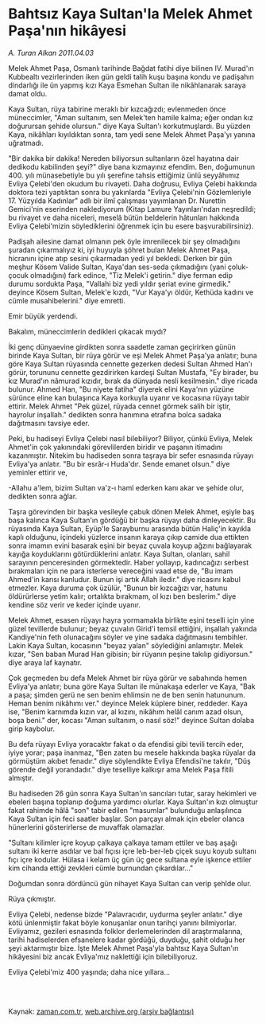 # Bahtsız Kaya Sultan'la Melek Ahmet Paşa'nın hikâyesi

*A. Turan Alkan 2011.04.03*

<td class="columnist-detail">
<p>Melek Ahmet Paşa, Osmanlı tarihinde Bağdat fatihi diye bilinen IV. Murad'ın Kubbealtı vezirlerinden iken gün geldi talih kuşu başına kondu ve padişahın dindarlığı ile ün yapmış kızı Kaya Esmehan Sultan ile nikâhlanarak saraya damat oldu.</p>
<p>
<div id="haberMetinDiv">
<p>Kaya Sultan, rüya tabirine meraklı bir kızcağızdı; evlenmeden önce müneccimler, "Aman sultanım, sen Melek'ten hamile kalma; eğer ondan kız doğurursan şehide olursun." diye Kaya Sultan'ı korkutmuşlardı. Bu yüzden Kaya, nikâhları kıyıldıktan sonra, tam yedi sene Melek Ahmet Paşa'yı yanına uğratmadı.
<p>"Bir dakika bir dakika! Nereden biliyorsun sultanların özel hayatına dair dedikodu kabilinden şeyi?" diye bana kızmayınız efendim. Ben, doğumunun 400. yılı münasebetiyle bu yılı şerefine tahsis ettiğimiz ünlü seyyâhımız Evliya Çelebi'den okudum bu rivayeti. Daha doğrusu, Evliya Çelebi hakkında doktora tezi yaptıktan sonra bu yakınlarda "Evliya Çelebi'nin Gözlemleriyle 17. Yüzyılda Kadınlar" adlı bir ilmî çalışması yayımlanan Dr. Nurettin Gemici'nin eserinden naklediyorum (Kitap Lamure Yayınları'ndan neşredildi; bu rivayet ve daha niceleri, meselâ bütün beldelerin hâtunları hakkında Evliya Çelebi'mizin söylediklerini öğrenmek için bu esere başvurabilirsiniz).
<p>Padişah ailesine damat olmanın pek öyle imrenilecek bir şey olmadığını şuradan çıkarmalıyız ki, iyi huyuyla şöhret bulan Melek Ahmet Paşa, hicranını içine atıp sesini çıkarmadan yedi yıl bekledi. Derken bir gün meşhur Kösem Valide Sultan, Kaya'dan ses-seda çıkmadığını (yani çoluk-çocuk olmadığını) fark edince, "Tiz Melek'i getirin." diye ferman edip durumu sordukta Paşa, "Vallahi biz yedi yıldır şeriat evine girmedik." deyince Kösem Sultan, Melek'e kızdı, "Vur Kaya'yı öldür, Kethüda kadını ve cümle musahibelerini." diye emretti.
<p>Emir büyük yerdendi.
<p>Bakalım, müneccimlerin dedikleri çıkacak mıydı?
<p>İki genç dünyaevine girdikten sonra saadetle zaman geçirirken günün birinde Kaya Sultan, bir rüya görür ve eşi Melek Ahmet Paşa'ya anlatır; buna göre Kaya Sultan rüyasında cennette gezerken dedesi Sultan Ahmed Han'ı görür, torununu cennette gezdirirken kardeşi Sultan Mustafa, "Ey birader, bu kız Murad'ın nâmurad kızıdır, bırak da dünyada nesli kesilmesin." diye ricada bulunur. Ahmed Han, "Bu niyete fatiha" diyerek elini Kaya'nın yüzüne sürünce eline kan bulaşınca Kaya korkuyla uyanır ve kocasına rüyayı tabir ettirir. Melek Ahmet "Pek güzel, rüyada cennet görmek salih bir iştir, hayrolur inşallah." dedikten sonra hanımına etrafına bolca sadaka dağıtmasını tavsiye eder.
<p>Peki, bu hadiseyi Evliya Çelebi nasıl bilebiliyor? Biliyor, çünkü Evliya, Melek Ahmet'in çok yakınındaki görevlilerden biridir ve paşanın itimadını kazanmıştır. Nitekim bu hadiseden sonra taşraya bir sefer esnasında rüyayı Evliya'ya anlatır. "Bu bir esrâr-ı Huda'dır. Sende emanet olsun." diye yeminler ettirir ve,
<p>-Allahu a'lem, bizim Sultan va'z-ı haml ederken kanı akar ve şehide olur, dedikten sonra ağlar.
<p>Taşra görevinden bir başka vesileyle çabuk dönen Melek Ahmet, eşiyle baş başa kalınca Kaya Sultan'ın gördüğü bir başka rüyayı daha dinleyecektir. Bu rüyasında Kaya Sultan, Eyüp'le Sarayburnu arasında bütün Haliç'in kayıkla kaplı olduğunu, içindeki yüzlerce insanın karaya çıkıp camide dua ettikten sonra imamın evini basarak eşini bir beyaz çuvala koyup ağzını bağlayarak kayığa koyduklarını götürdüklerini anlatır. Kaya Sultan, olanları, sahil sarayının penceresinden görmektedir. Haber yollayıp, kadıncağızı serbest bırakmaları için ne para isterlerse vereceğini vaad etse de, "Bu imam Ahmed'in karısı kanludur. Bunun işi artık Allah iledir." diye ricasını kabul etmezler. Kaya duruma çok üzülür, "Bunun bir kızcağızı var, hatunu öldürürlerse yetim kalır; ortalıkta bırakmam, ol kızı ben beslerim." diye kendine söz verir ve keder içinde uyanır.
<p>Melek Ahmet, esasen rüyayı hayra yormamakla birlikte eşini teselli için yine güzel tevillerde bulunur; beyaz çuvalın Girid'i temsil ettiğini, inşallah yakında Kandiye'nin feth olunacağını söyler ve yine sadaka dağıtmasını tembihler. Lakin Kaya Sultan, kocasının "beyaz yalan" söylediğini anlamıştır. Melek kızar, "Sen baban Murad Han gibisin; bir rüyanın peşine takılıp gidiyorsun." diye araya laf kaynatır.
<p>Çok geçmeden bu defa Melek Ahmet bir rüya görür ve sabahında hemen Evliya'ya anlatır; buna göre Kaya Sultan ile münakaşa ederler ve Kaya, "Bak a paşa; şimden gerü ne sen benim ehlimsin ne de ben senin hatununum. Heman benim nikâhımı ver." deyince Melek küplere biner, reddeder. Kaya ise, "Benim karnımda kızın var, al kızını, nikâhım helâl canım azad olsun, boşa beni." der, kocası "Aman sultanım, o nasıl söz!" deyince Sultan dolaba girip kaybolur.
<p>Bu defa rüyayı Evliya yoracaktır fakat o da efendisi gibi tevili tercih eder, iyiye yorar; paşa inanmaz, "Ben zaten bu mesele hakkında başka rüyalar da görmüştüm akıbet fenadır." diye söylendikte Evliya Efendisi'ne takılır, "Düş görende değil yorandadır." diye teselliye kalkışır ama Melek Paşa fitili almıştır.
<p>Bu hadiseden 26 gün sonra Kaya Sultan'ın sancıları tutar, saray hekimleri ve ebeleri başına toplanıp doğuma yardımcı olurlar. Kaya Sultan'ın kızı olmuştur fakat rahimde hâlâ "son" tabir edilen "masumlar" bulunduğu anlaşılınca Kaya Sultan için feci saatler başlar. Son parçayı almak için ebeler olanca hünerlerini gösterirlerse de muvaffak olamazlar.
<p>"Sultanı kilimler içre koyup çalkaya çalkaya tamam ettiler ve baş aşağı sultanı iki kerre asdılar ve bal fıçısı içre leb-ber-leb çiçek suyu koyub sultanı fıçı içre kodular. Hülasa i kelam üç gün üç gece sultana eyle işkence ettiler kim cihanda ettiği zevkleri cümle burnundan çıkardılar..."
<p>Doğumdan sonra dördüncü gün nihayet Kaya Sultan can verip şehîde olur.
<p>Rüya çıkmıştır.
<p>Evliya Çelebi, nedense bizde "Palavracıdır, uydurma şeyler anlatır." diye kötü ünlenmiştir fakat böyle konuşanlar onun tarihçi yanını bilmiyorlar. Evliyamız, gezileri esnasında folklor derlemelerinden dil araştırmalarına, tarihi hadiselerden efsanelere kadar gördüğü, duyduğu, şahit olduğu her şeyi aktarmıştır bize. İşte Melek Ahmet Paşa'yla bahtsız Kaya Sultan'ın hikâyesini biz ancak Evliya'mız naklettiği için bilebiliyoruz.
<p>Evliya Çelebi'miz 400 yaşında; daha nice yıllara... </p></p></p></p></p></p></p></p></p></p></p></p></p></p></p></p></p></p></div>
</p>


<p><br>
		 </br></p></td>

Kaynak: [zaman.com.tr](http://zaman.com.tr/yazar.do?yazino=1116474), [web.archive.org (arşiv bağlantısı)](http://web.archive.org/web/20110410152833/http://www.zaman.com.tr:80/yazar.do?yazino=1116474)
